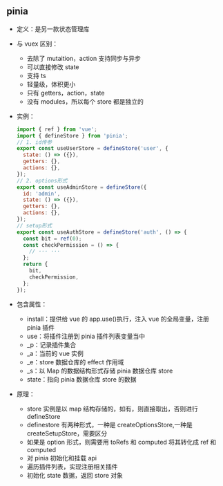 ## pinia

- 定义：是另一款状态管理库
- 与 vuex 区别：
  - 去除了 mutaition，action 支持同步与异步
  - 可以直接修改 state
  - 支持 ts
  - 轻量级，体积更小
  - 只有 getters，action，state
  - 没有 modules，所以每个 store 都是独立的
- 实例：

  ```js
  import { ref } from 'vue';
  import { defineStore } from 'pinia';
  // 1. id传参
  export const useUserStore = defineStore('user', {
    state: () => ({}),
    getters: {},
    actions: {},
  });
  // 2. options形式
  export const useAdminStore = defineStore({
    id: 'admin',
    state: () => ({}),
    getters: {},
    actions: {},
  });
  // setup形式
  export const useAuthStore = defineStore('auth', () => {
    const bit = ref(0);
    const checkPermission = () => {
      // ··· ···
    };
    return {
      bit,
      checkPermission,
    };
  });
  ```

- 包含属性：
  - install：提供给 vue 的 app.use()执行，注入 vue 的全局变量，注册 pinia 插件
  - use：将插件注册到 pinia 插件列表变量当中
  - \_p：记录插件集合
  - \_a：当前的 vue 实例
  - \_e：store 数据仓库的 effect 作用域
  - \_s：以 Map 的数据结构形式存储 pinia 数据仓库 store
  - state：指向 pinia 数据仓库 store 的数据
- 原理：
  - store 实例是以 map 结构存储的，如有，则直接取出，否则进行 defineStore
  - definestore 有两种形式，一种是 createOptionsStore,一种是 createSetupStore，需要区分
  - 如果是 option 形式，则需要用 toRefs 和 computed 将其转化成 ref 和 computed
  - 对 pinia 初始化和挂载 api
  - 遍历插件列表，实现注册相关插件
  - 初始化 state 数据，返回 store 对象
